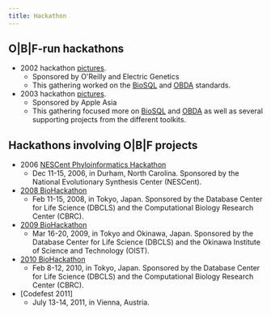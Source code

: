 ```yaml
---
title: Hackathon
---
```


O|B|F-run hackathons
--------------------

-   2002 hackathon
    [pictures](http://gallery.open-bio.org/gallery2/v/hackathon2002/).
    -   Sponsored by O'Reilly and Electric Genetics
    -   This gathering worked on the [BioSQL](BioSQL "wikilink") and
        [OBDA](bp:OBDA "wikilink") standards.
-   2003 hackathon
    [pictures](http://gallery.open-bio.org/gallery2/v/2003hackathon/).
    -   Sponsored by Apple Asia
    -   This gathering focused more on [BioSQL](BioSQL "wikilink") and
        [OBDA](bp:OBDA "wikilink") as well as several supporting
        projects from the different toolkits.

Hackathons involving O|B|F projects
-----------------------------------

-   2006 [NESCent Phyloinformatics
    Hackathon](http://hackathon.nescent.org/Phylohackathon_1)
    -   Dec 11-15, 2006, in Durham, North Carolina. Sponsored by the
        National Evolutionary Synthesis Center (NESCent).
-   [2008 BioHackathon](http://hackathon.dbcls.jp/)
    -   Feb 11-15, 2008, in Tokyo, Japan. Sponsored by the Database
        Center for Life Science (DBCLS) and the Computational Biology
        Research Center (CBRC).
-   [2009 BioHackathon](http://hackathon2.dbcls.jp/)
    -   Mar 16-20, 2009, in Tokyo and Okinawa, Japan. Sponsored by the
        Database Center for Life Science (DBCLS) and the Okinawa
        Institute of Science and Technology (OIST).
-   [2010 BioHackathon](http://hackathon3.dbcls.jp/)
    -   Feb 8-12, 2010, in Tokyo, Japan. Sponsored by the Database
        Center for Life Science (DBCLS) and the Computational Biology
        Research Center (CBRC).
-   \[Codefest 2011\]
    -   July 13-14, 2011, in Vienna, Austria.

